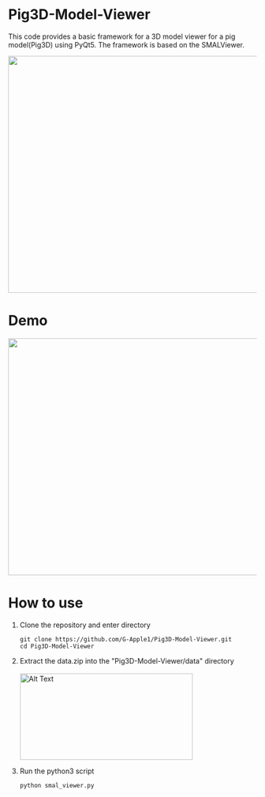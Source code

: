 # Pig3D-Model-Viewer
This code provides a basic framework for a 3D model viewer for a pig model(Pig3D) using PyQt5. The  framework is based on the SMALViewer.

<img src="https://github.com/G-Apple1/Pig3D-Model-Viewer/assets/62458945/d86acd7f-7273-4d4e-b5b9-783d0f5133d0" width="955" height="480">


# Demo
<img src="pig3d.gif" width="955" height="480">

# How to use
1. Clone the repository and enter directory
   ```
   git clone https://github.com/G-Apple1/Pig3D-Model-Viewer.git
   cd Pig3D-Model-Viewer
   ```

2. Extract the data.zip into the "Pig3D-Model-Viewer/data" directory
   <br></br>
   <img src="https://github.com/G-Apple1/Pig3D-Model-Viewer/assets/62458945/fcd44aa7-e05c-47ec-8bde-fc4d40a5a75c" alt="Alt Text" width="350" height="175">


4. Run the python3 script
   ```
   python smal_viewer.py
   ```
